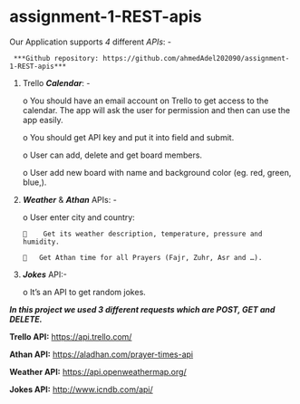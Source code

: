 # assignment-1-REST-apis
Our Application supports *4* different *APIs*: -

     ***Github repository: https://github.com/ahmedAdel202090/assignment-1-REST-apis***
     
1.	Trello ***Calendar***: -

    o	You should have an email account on Trello to get access to the calendar. The app will ask the user for permission and then can         use the app easily.

    o	You should get API key and put it into field and submit.

    o	 User can add, delete and get board members.

    o	User add new board with name and background color (eg. red, green, blue,).

2.	***Weather*** & ***Athan*** APIs: -

    o	User enter city and country:

        	 Get its weather description, temperature, pressure and humidity.

        	Get Athan time for all Prayers (Fajr, Zuhr, Asr and …).

3.	***Jokes*** API:-

    o	It’s an API to get random jokes.

***In this project we used 3 different requests which are *POST*, *GET* and *DELETE*.***

**Trello API:** https://api.trello.com/

**Athan API:** https://aladhan.com/prayer-times-api

**Weather API:** https://api.openweathermap.org/

**Jokes API:** http://www.icndb.com/api/

